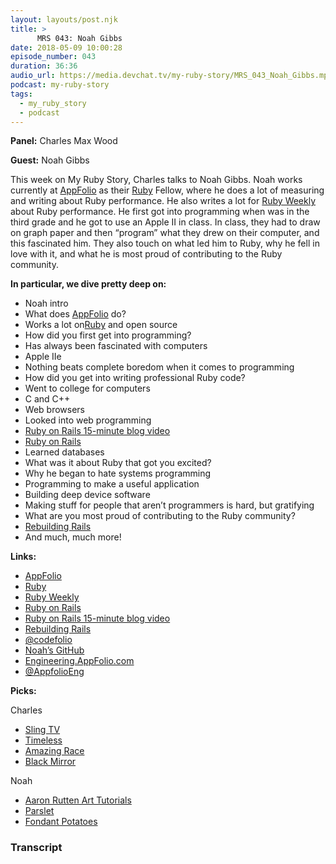 ```yaml
---
layout: layouts/post.njk
title: >
      MRS 043: Noah Gibbs
date: 2018-05-09 10:00:28
episode_number: 043
duration: 36:36
audio_url: https://media.devchat.tv/my-ruby-story/MRS_043_Noah_Gibbs.mp3
podcast: my-ruby-story
tags: 
  - my_ruby_story
  - podcast
---
```


 **Panel:** Charles Max Wood

**Guest:** Noah Gibbs

This week on My Ruby Story, Charles talks to Noah Gibbs. Noah works currently at [AppFolio](https://www.appfolio.com/) as their [Ruby](https://www.ruby-lang.org/en/) Fellow, where he does a lot of measuring and writing about Ruby performance. He also writes a lot for [Ruby Weekly](https://rubyweekly.com/) about Ruby performance. He first got into programming when was in the third grade and he got to use an Apple II in class. In class, they had to draw on graph paper and then “program” what they drew on their computer, and this fascinated him. They also touch on what led him to Ruby, why he fell in love with it, and what he is most proud of contributing to the Ruby community.

**In particular, we dive pretty deep on:**

- Noah intro
- What does [AppFolio](https://www.appfolio.com/) do?
- Works a lot on[Ruby](https://www.ruby-lang.org/en/) and open source
- How did you first get into programming?
- Has always been fascinated with computers
- Apple IIe
- Nothing beats complete boredom when it comes to programming
- How did you get into writing professional Ruby code?
- Went to college for computers
- C and C++
- Web browsers
- Looked into web programming
- [Ruby on Rails 15-minute blog video](https://www.youtube.com/watch?v=Gzj723LkRJY&feature=youtu.be)
- [Ruby on Rails](https://rubyonrails.org/)
- Learned databases
- What was it about Ruby that got you excited?
- Why he began to hate systems programming
- Programming to make a useful application
- Building deep device software
- Making stuff for people that aren’t programmers is hard, but gratifying
- What are you most proud of contributing to the Ruby community?
- [Rebuilding Rails](http://rebuilding-rails.com/)
- And much, much more!

**Links:**

- [AppFolio](https://www.appfolio.com/)
- [Ruby](https://www.ruby-lang.org/en/)
- [Ruby Weekly](https://rubyweekly.com/)
- [Ruby on Rails](https://rubyonrails.org/)
- [Ruby on Rails 15-minute blog video](https://www.youtube.com/watch?v=Gzj723LkRJY&feature=youtu.be)
- [Rebuilding Rails](http://rebuilding-rails.com/)
- [@codefolio](https://twitter.com/codefolio?ref_src=twsrc%255Egoogle%257Ctwcamp%255Eserp%257Ctwgr%255Eauthor)
- [Noah’s GitHub](https://github.com/noahgibbs)
- [Engineering.AppFolio.com](http://engineering.appfolio.com/)
- [@AppfolioEng](https://twitter.com/appfolioeng)

**Picks:**

Charles

- [Sling TV](https://www.sling.com/)
- [Timeless](https://www.nbc.com/timeless?nbc=1)
- [Amazing Race](https://www.cbs.com/shows/amazing_race/)
- [Black Mirror](https://en.wikipedia.org/wiki/Black_Mirror)

Noah

- [Aaron Rutten Art Tutorials](https://aaronrutten.com/tutorial-videos.html)
- [Parslet](http://kschiess.github.io/parslet/)
- [Fondant Potatoes](https://www.youtube.com/watch?v=XOatJPocjDo)


### Transcript


